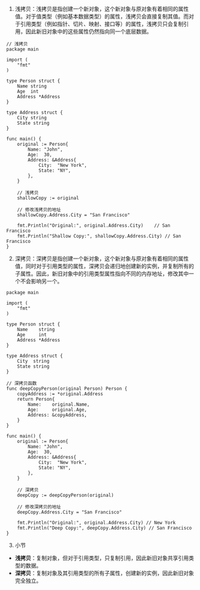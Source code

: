 1. 浅拷贝：浅拷贝是指创建一个新对象，这个新对象与原对象有着相同的属性值。对于值类型（例如基本数据类型）的属性，浅拷贝会直接复制其值。而对于引用类型（例如指针、切片、映射、接口等）的属性，浅拷贝只会复制引用，因此新旧对象中的这些属性仍然指向同一个底层数据。
```
// 浅拷贝
package main

import (
    "fmt"
)

type Person struct {
    Name string
    Age  int
    Address *Address
}

type Address struct {
    City string
    State string
}

func main() {
    original := Person{
        Name: "John",
        Age:  30,
        Address: &Address{
            City:  "New York",
            State: "NY",
        },
    }

    // 浅拷贝
    shallowCopy := original

    // 修改浅拷贝的地址
    shallowCopy.Address.City = "San Francisco"

    fmt.Println("Original:", original.Address.City)    // San Francisco
    fmt.Println("Shallow Copy:", shallowCopy.Address.City) // San Francisco
}

```

2. 深拷贝：深拷贝是指创建一个新对象，这个新对象与原对象有着相同的属性值，同时对于引用类型的属性，深拷贝会递归地创建新的实例，并复制所有的子属性。因此，新旧对象中的引用类型属性指向不同的内存地址，修改其中一个不会影响另一个。
```
package main

import (
    "fmt"
)

type Person struct {
    Name    string
    Age     int
    Address *Address
}

type Address struct {
    City  string
    State string
}

// 深拷贝函数
func deepCopyPerson(original Person) Person {
    copyAddress := *original.Address
    return Person{
        Name:    original.Name,
        Age:     original.Age,
        Address: &copyAddress,
    }
}

func main() {
    original := Person{
        Name: "John",
        Age:  30,
        Address: &Address{
            City:  "New York",
            State: "NY",
        },
    }

    // 深拷贝
    deepCopy := deepCopyPerson(original)

    // 修改深拷贝的地址
    deepCopy.Address.City = "San Francisco"

    fmt.Println("Original:", original.Address.City) // New York
    fmt.Println("Deep Copy:", deepCopy.Address.City) // San Francisco
}

```

3. 小节
- **浅拷贝**：复制对象，但对于引用类型，只复制引用，因此新旧对象共享引用类型的数据。
- **深拷贝**：复制对象及其引用类型的所有子属性，创建新的实例，因此新旧对象完全独立。